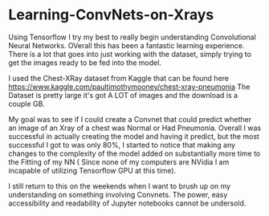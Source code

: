 # Learning-ConvNets-on-Xrays
Using Tensorflow I try my best to really begin understanding Convolutional Neural Networks. OVerall this has been a fantastic learning experience. There is a lot that goes into just working with the dataset, simply trying to get the images ready to be fed into the model.

I used the Chest-XRay dataset from Kaggle that can be found here https://www.kaggle.com/paultimothymooney/chest-xray-pneumonia 
The Dataset is pretty large it's got A LOT of images and the download is a couple GB.

My goal was to see if I could create a Convnet that could predict whether an image of an Xray of a chest was Normal or Had Pneumonia.
Overall I was successful in actually creating the model and having it predict, but the most successful I got to was only 80%, I started to notice that making any changes to the complexity of the model added on substantially more time to the Fitting of my NN ( Since none of my computers are NVidia I am incapable of utilizing Tensorflow GPU at this time).

I still return to this on the weekends when I want to brush up on my understanding on something involving Convnets. The power, easy accessibility and readability of Jupyter notebooks cannot be undersold.
